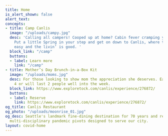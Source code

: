 ```yaml
---
title: Home
is_alert_shown: false
alert_text: 
concepts:
- title: Camp Canlis
  image: "/uploads/campy.jpg"
  desc: 'Calling all campers! Cooped up at home? Cabin fever cramping your style?
    Put a little Spring in your step and get on down to Canlis, where the eatin’ is
    easy and the livin’ is good. '
  block_link: "/camp"
  buttons:
  - label: Learn more
    link: "/camp"
- title: Mother’s Day Brunch-in-a-Box Kit
  image: "/uploads/moms.jpg"
  desc: For those looking to show mom the appreciation she deserves. Easily feeds
    4 or will last 2 people well into the week.
  block_link: https://www.exploretock.com/canlis/experience/276872/
  buttons:
  - label: Reserve
    link: https://www.exploretock.com/canlis/experience/276872/
og_title: Canlis Restaurant
og_photo: "/uploads/moonrise_01.jpg"
og_desc: Seattle's landmark fine-dining destination for 70 years and recent home to
  multi-disciplinary pandemic pivots designed to serve our city.
layout: covid-home
---
```


